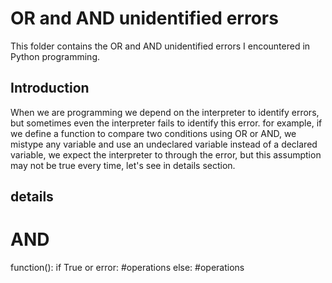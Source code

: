 # OR and AND unidentified errors
This folder contains the OR and AND unidentified errors I encountered in Python programming.

## Introduction
When we are programming we depend on the interpreter to identify errors, but sometimes even the interpreter fails to identify this error. for example, if we define a function to compare two conditions using OR or AND, we mistype any variable and use an undeclared variable instead of a declared variable, we expect the interpreter to through the error, but this assumption may not be true every time, let's see in details section.

## details 

# AND
function():
  if True or error:
    #operations
  else:
    #operations


